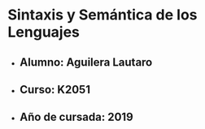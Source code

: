 # Sintaxis y Semántica de los Lenguajes

- ## Alumno: Aguilera Lautaro

- ## Curso: K2051

- ## Año de cursada: 2019